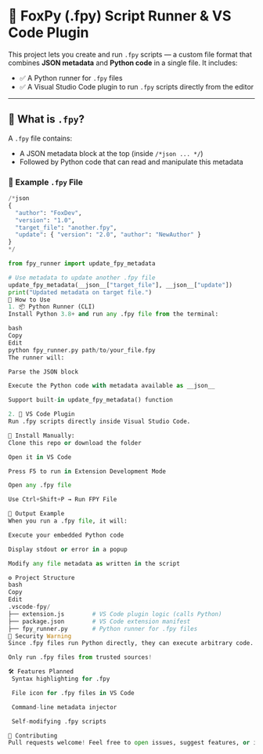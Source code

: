 # 🦊 FoxPy (.fpy) Script Runner & VS Code Plugin

This project lets you create and run `.fpy` scripts — a custom file format that combines **JSON metadata** and **Python code** in a single file. It includes:

- ✅ A Python runner for `.fpy` files
- ✅ A Visual Studio Code plugin to run `.fpy` scripts directly from the editor

---

## 🧠 What is `.fpy`?

A `.fpy` file contains:
- A JSON metadata block at the top (inside `/*json ... */`)
- Followed by Python code that can read and manipulate this metadata

### 📝 Example `.fpy` File

```python
/*json
{
  "author": "FoxDev",
  "version": "1.0",
  "target_file": "another.fpy",
  "update": { "version": "2.0", "author": "NewAuthor" }
}
*/

from fpy_runner import update_fpy_metadata

# Use metadata to update another .fpy file
update_fpy_metadata(__json__["target_file"], __json__["update"])
print("Updated metadata on target file.")
🔧 How to Use
1. 📦 Python Runner (CLI)
Install Python 3.8+ and run any .fpy file from the terminal:

bash
Copy
Edit
python fpy_runner.py path/to/your_file.fpy
The runner will:

Parse the JSON block

Execute the Python code with metadata available as __json__

Support built-in update_fpy_metadata() function

2. 🧩 VS Code Plugin
Run .fpy scripts directly inside Visual Studio Code.

🔌 Install Manually:
Clone this repo or download the folder

Open it in VS Code

Press F5 to run in Extension Development Mode

Open any .fpy file

Use Ctrl+Shift+P → Run FPY File

🏃 Output Example
When you run a .fpy file, it will:

Execute your embedded Python code

Display stdout or error in a popup

Modify any file metadata as written in the script

⚙️ Project Structure
bash
Copy
Edit
.vscode-fpy/
├── extension.js        # VS Code plugin logic (calls Python)
├── package.json        # VS Code extension manifest
├── fpy_runner.py       # Python runner for .fpy files
🔐 Security Warning
Since .fpy files run Python directly, they can execute arbitrary code.

Only run .fpy files from trusted sources!

🛠 Features Planned
 Syntax highlighting for .fpy

 File icon for .fpy files in VS Code

 Command-line metadata injector

 Self-modifying .fpy scripts

🤝 Contributing
Pull requests welcome! Feel free to open issues, suggest features, or improve the runner and VS Code integration.

